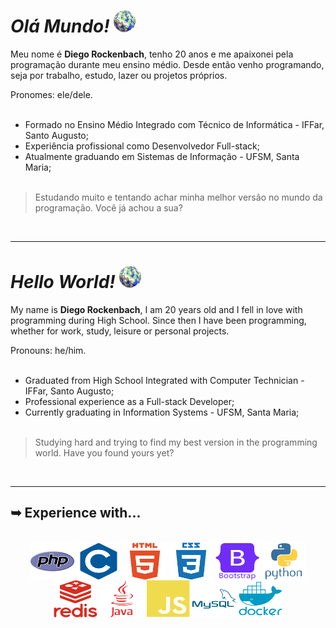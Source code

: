 # <i> Olá Mundo! </i> <img src="assets/earth.gif" width="35px" height="35px"/>
Meu nome é **Diego Rockenbach**, tenho 20 anos e me apaixonei pela programação durante meu ensino médio. Desde então venho programando, seja por trabalho, estudo, lazer ou projetos próprios.

Pronomes: ele/dele. <br><br>

- Formado no Ensino Médio Integrado com Técnico de Informática - IFFar, Santo Augusto;
- Experiência profissional como Desenvolvedor Full-stack;
- Atualmente graduando em Sistemas de Informação - UFSM, Santa Maria; <br><br>


> Estudando muito e tentando achar minha melhor versão no mundo da programação. Você já achou a sua?
<br>

---

# <i> Hello World! </i> <img src="assets/earth.gif" width="35px" height="35px"/>

My name is **Diego Rockenbach**, I am 20 years old and I fell in love with programming during High School. Since then I have been programming, whether for work, study, leisure or personal projects.

Pronouns: he/him. <br><br>

- Graduated from High School Integrated with Computer Technician - IFFar, Santo Augusto;
- Professional experience as a Full-stack Developer;
- Currently graduating in Information Systems - UFSM, Santa Maria; <br><br>


> Studying hard and trying to find my best version in the programming world. Have you found yours yet?
<br>

---


## <b> ➥ Experience with... </b>

<div align="center"><br>
  <a href="https://www.php.net/" target="_blank"><img align="center" alt="Diego-PHP" height="60" width="70" src="https://raw.githubusercontent.com/devicons/devicon/master/icons/php/php-original.svg"></a>
  <a href="https://en.wikipedia.org/wiki/C_(programming_language)/" target="_blank"><img align="center" alt="Diego-C" height="60" width="70" src="https://raw.githubusercontent.com/devicons/devicon/master/icons/c/c-plain.svg"></a>
  <a href="https://developer.mozilla.org/docs/Web/HTML/" target="_blank"><img align="center" alt="Diego-HTML" height="60" width="70" src="https://raw.githubusercontent.com/devicons/devicon/master/icons/html5/html5-plain-wordmark.svg"></a>
  <a href="https://developer.mozilla.org/docs/Web/CSS" target="_blank"><img align="center" alt="Diego-CSS" height="60" width="70" src="https://raw.githubusercontent.com/devicons/devicon/master/icons/css3/css3-plain-wordmark.svg"></a>
  <a href="https://getbootstrap.com/" target="_blank"><img align="center" alt="Diego-BOOTSTRAP" height="60" width="70" src="https://raw.githubusercontent.com/devicons/devicon/master/icons/bootstrap/bootstrap-plain-wordmark.svg"></a>
  <a href="https://www.python.org/" target="_blank"><img align="center" alt="Diego-PYTHON" height="60" width="70" src="https://raw.githubusercontent.com/devicons/devicon/master/icons/python/python-original-wordmark.svg"></a>
  <a href="https://redis.com/" target="_blank"><img align="center" alt="Diego-REDIS" height="60" width="70" src="https://raw.githubusercontent.com/devicons/devicon/master/icons/redis/redis-plain-wordmark.svg"></a>
  <a href="https://www.java.com/" target="_blank"><img align="center" alt="Diego-JAVA" height="60" width="70" src="https://raw.githubusercontent.com/devicons/devicon/master/icons/java/java-plain-wordmark.svg"></a>
  <a href="https://developer.mozilla.org/docs/Web/JavaScript" target="_blank"><img align="center" alt="Diego-JAVASCRIPT" height="60" width="70" src="https://raw.githubusercontent.com/devicons/devicon/master/icons/javascript/javascript-plain.svg"></a>
  <a href="https://en.wikipedia.org/wiki/SQL" target="_blank"><img align="center" alt="Diego-SQL" height="60" width="70" src="https://raw.githubusercontent.com/devicons/devicon/master/icons/mysql/mysql-plain-wordmark.svg"></a>
  <a href="https://www.docker.com/" target="_blank"><img align="center" alt="Diego-DOCKER" height="60" width="70" src="https://raw.githubusercontent.com/devicons/devicon/master/icons/docker/docker-plain-wordmark.svg"></a>

</div>
